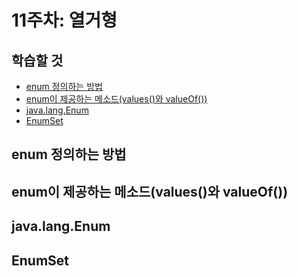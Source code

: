 # 11주차: 열거형

## 학습할 것

- [enum 정의하는 방법](#enum-정의하는-방법)
- [enum이 제공하는 메소드(values()와 valueOf())](#enum이-제공하는-메소드values와-valueof)
- [java.lang.Enum](#javalangenum)
- [EnumSet](#enumset)

## enum 정의하는 방법

## enum이 제공하는 메소드(values()와 valueOf())

## java.lang.Enum

## EnumSet
